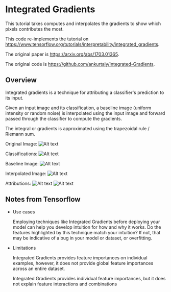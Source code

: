 # Integrated Gradients

This tutorial takes computes and interpolates the gradients to show which pixels contributes the most.

This code re-implements the tutorial on https://www.tensorflow.org/tutorials/interpretability/integrated_gradients.

The original paper is https://arxiv.org/abs/1703.01365.

The original code is https://github.com/ankurtaly/Integrated-Gradients.

## Overview
Integrated gradients is a technique for attributing a classifier's prediction to its input.

Given an input image and its classification, a baseline image (uniform intensity or random noise) is interpolated using the input image and forward passed through the classifier to compute the gradients.

The integral or gradients is approximated using the trapezoidal rule / Riemann sum.

Original Image:
![Alt text](./images/original.jpg)

Classifications:
![Alt text](./images/prediction.jpg)

Baseline Image:
![Alt text](./images/baseline.jpg)

Interpolated Image:
![Alt text](./images/interpolate.jpg)

Attributions:
![Alt text](./images/fireboat.jpg)
![Alt text](./images/panda.jpg)

## Notes from Tensorflow
- Use cases

    Employing techniques like Integrated Gradients before deploying your model can help you develop intuition for how and why it works. Do the features highlighted by this technique match your intuition? If not, that may be indicative of a bug in your model or dataset, or overfitting.

- Limitations

    Integrated Gradients provides feature importances on individual examples, however, it does not provide global feature importances across an entire dataset.

    Integrated Gradients provides individual feature importances, but it does not explain feature interactions and combinations
